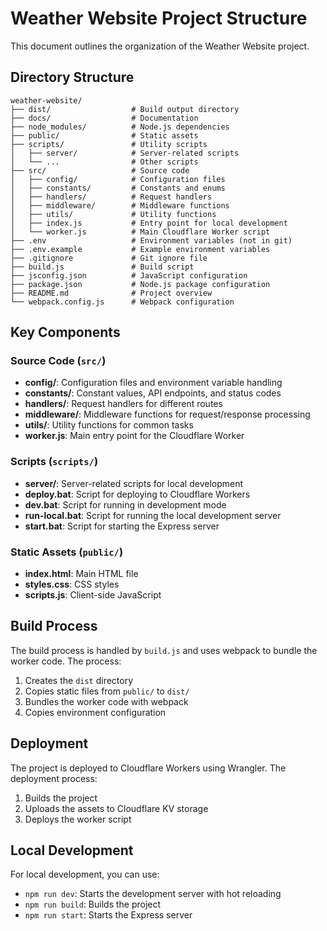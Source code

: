 # Weather Website Project Structure

This document outlines the organization of the Weather Website project.

## Directory Structure

```
weather-website/
├── dist/                  # Build output directory
├── docs/                  # Documentation
├── node_modules/          # Node.js dependencies
├── public/                # Static assets
├── scripts/               # Utility scripts
│   ├── server/            # Server-related scripts
│   └── ...                # Other scripts
├── src/                   # Source code
│   ├── config/            # Configuration files
│   ├── constants/         # Constants and enums
│   ├── handlers/          # Request handlers
│   ├── middleware/        # Middleware functions
│   ├── utils/             # Utility functions
│   ├── index.js           # Entry point for local development
│   └── worker.js          # Main Cloudflare Worker script
├── .env                   # Environment variables (not in git)
├── .env.example           # Example environment variables
├── .gitignore             # Git ignore file
├── build.js               # Build script
├── jsconfig.json          # JavaScript configuration
├── package.json           # Node.js package configuration
├── README.md              # Project overview
└── webpack.config.js      # Webpack configuration
```

## Key Components

### Source Code (`src/`)

- **config/**: Configuration files and environment variable handling
- **constants/**: Constant values, API endpoints, and status codes
- **handlers/**: Request handlers for different routes
- **middleware/**: Middleware functions for request/response processing
- **utils/**: Utility functions for common tasks
- **worker.js**: Main entry point for the Cloudflare Worker

### Scripts (`scripts/`)

- **server/**: Server-related scripts for local development
- **deploy.bat**: Script for deploying to Cloudflare Workers
- **dev.bat**: Script for running in development mode
- **run-local.bat**: Script for running the local development server
- **start.bat**: Script for starting the Express server

### Static Assets (`public/`)

- **index.html**: Main HTML file
- **styles.css**: CSS styles
- **scripts.js**: Client-side JavaScript

## Build Process

The build process is handled by `build.js` and uses webpack to bundle the worker code. The process:

1. Creates the `dist` directory
2. Copies static files from `public/` to `dist/`
3. Bundles the worker code with webpack
4. Copies environment configuration

## Deployment

The project is deployed to Cloudflare Workers using Wrangler. The deployment process:

1. Builds the project
2. Uploads the assets to Cloudflare KV storage
3. Deploys the worker script

## Local Development

For local development, you can use:

- `npm run dev`: Starts the development server with hot reloading
- `npm run build`: Builds the project
- `npm run start`: Starts the Express server 